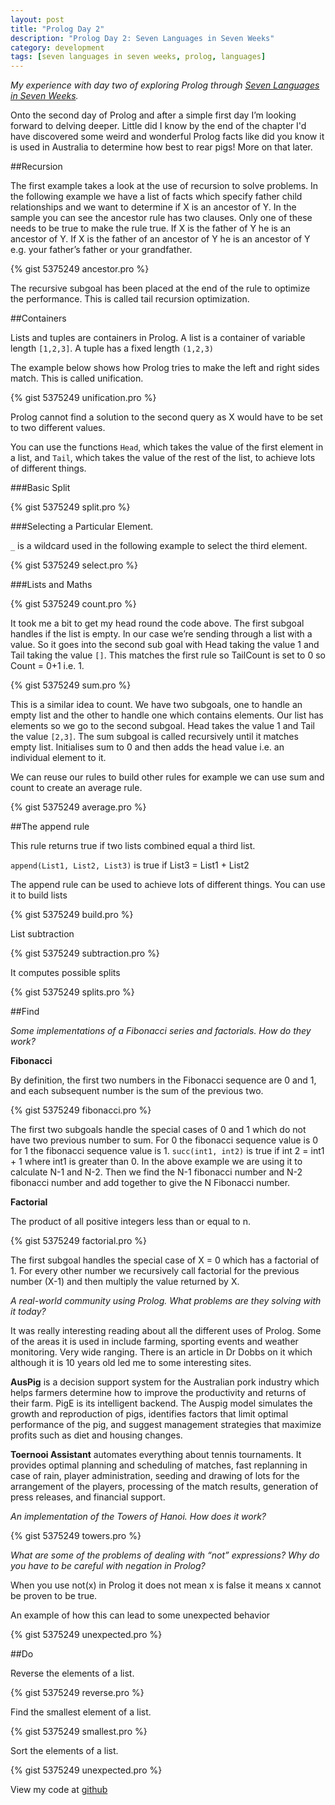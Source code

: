 ```yaml
---
layout: post
title: "Prolog Day 2"
description: "Prolog Day 2: Seven Languages in Seven Weeks"
category: development
tags: [seven languages in seven weeks, prolog, languages]
---
```


*My experience with day two of exploring Prolog through [Seven Languages in Seven Weeks](http://pragprog.com/book/btlang/seven-languages-in-seven-weeks).*

Onto the second day of Prolog and after a simple first day I’m looking forward to delving deeper. Little did I know by the end of the chapter I'd have discovered some weird and wonderful Prolog facts like did you know it is used in Australia to determine how best to rear pigs! More on that later.

##Recursion

The first example takes a look at the use of recursion to solve problems. In the following example we have a list of facts which specify father child relationships and we want to determine if X is an ancestor of Y. In the sample you can see the ancestor rule has two clauses. Only one of these needs to be true to make the rule true. If X is the father of Y he is an ancestor of Y. If X is the father of an ancestor of Y he is an ancestor of Y e.g. your father’s father or your grandfather.

{% gist 5375249 ancestor.pro %}

The recursive subgoal has been placed at the end of the rule to optimize the performance. This is called tail recursion optimization. 

##Containers

Lists and tuples are containers in Prolog. A list is a container of variable length `[1,2,3]`. A tuple has a fixed length `(1,2,3)` 

The example below shows how Prolog tries to make the left and right sides match. This is called unification. 

{% gist 5375249 unification.pro %}

Prolog cannot find a solution to the second query as X would have to be set to two different values.
 
You can use the functions `Head`, which takes the value of the first element in a list, and `Tail`, which takes the value of the rest of the list, to achieve lots of different things.
 
###Basic Split 

{% gist 5375249 split.pro %} 

###Selecting a Particular Element. 

`_` is a wildcard used in the following example to select the third element. 

{% gist 5375249 select.pro %} 

###Lists and Maths 

{% gist 5375249 count.pro %} 

It took me a bit to get my head round the code above. The first subgoal handles if the list is empty. In our case we’re sending through a list with a value. So it goes into the second sub goal with Head taking the value 1 and Tail taking the value `[]`. This matches the first rule so TailCount is set to 0 so Count = 0+1 i.e. 1. 

{% gist 5375249 sum.pro %}

This is a similar idea to count. We have two subgoals, one to handle an empty list and the other to handle one which contains elements. Our list has elements so we go to the second subgoal. Head takes the value 1 and Tail the value `[2,3]`. The sum subgoal is called recursively until it matches empty list. Initialises sum to 0 and then adds the head value i.e. an individual element to it. 

We can reuse our rules to build other rules for example we can use sum and count to create an average rule. 

{% gist 5375249 average.pro %}

##The append rule

This rule returns true if two lists combined equal a third list. 

`append(List1, List2, List3)` is true if List3 = List1 + List2 

The append rule can be used to achieve lots of different things. You can use it to build lists 

{% gist 5375249 build.pro %} 

List subtraction 

{% gist 5375249 subtraction.pro %}

It computes possible splits 

{% gist 5375249 splits.pro %}

##Find 

*Some implementations of a Fibonacci series and factorials. How do they work?*

**Fibonacci**

By definition, the first two numbers in the Fibonacci sequence are 0 and 1, and each subsequent number is the sum of the previous two. 

{% gist 5375249 fibonacci.pro %}

The first two subgoals handle the special cases of 0 and 1 which do not have two previous number to sum. For 0 the fibonacci sequence value is 0 for 1 the fibonacci sequence value is 1. `succ(int1, int2)` is true if int 2 = int1 + 1 where int1 is greater than 0. In the above example we are using it to calculate N-1 and N-2. Then we find the N-1 fibonacci number and N-2 fibonacci number and add together to give the N Fibonacci number.
 
**Factorial** 

The product of all positive integers less than or equal to n. 

{% gist 5375249 factorial.pro %}

The first subgoal handles the special case of X = 0 which has a factorial of 1. For every other number we recursively call factorial for the previous number (X-1) and then multiply the value returned by X.

*A real-world community using Prolog. 
What problems are they solving with it today?*

It was really interesting reading about all the different uses of Prolog. Some of the areas it is used in include farming, sporting events and weather monitoring. Very wide ranging. There is an article in Dr Dobbs on it which although it is 10 years old led me to some interesting sites.

**AusPig** is a decision support system for the Australian pork industry which helps farmers determine how to improve the productivity and returns of their farm. PigE is its intelligent backend. The Auspig model simulates the growth and reproduction of pigs, identifies factors that limit optimal performance of the pig, and suggest management strategies that maximize profits such as diet and housing changes.

**Toernooi Assistant** automates everything about tennis tournaments. It provides optimal planning and scheduling of matches, fast replanning in case of rain, player administration, seeding and drawing of lots for the arrangement of the players, processing of the match results, generation of press releases, and financial support. 

*An implementation of the Towers of Hanoi. How does it work?* 
 
{% gist 5375249 towers.pro %}

*What are some of the problems of dealing with “not” expressions? Why do you have to be careful with negation in Prolog?*

When you use not(x) in Prolog it does not mean x is false it means x cannot be proven to be true.

An example of how this can lead to some unexpected behavior

{% gist 5375249 unexpected.pro %}

##Do

Reverse the elements of a list. 

{% gist 5375249 reverse.pro %}

Find the smallest element of a list. 

{% gist 5375249 smallest.pro %}

Sort the elements of a list.

{% gist 5375249 unexpected.pro %}

View my code at [github](https://github.com/heatherjc07/seven_languages_in_seven_days/tree/master/Prolog/Day2)
